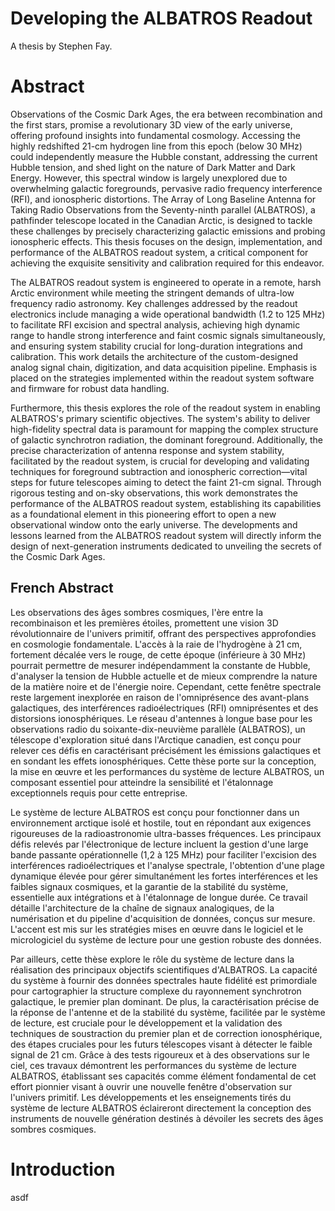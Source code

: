 # Developing the ALBATROS Readout

A thesis by Stephen Fay.

# Abstract

Observations of the Cosmic Dark Ages, the era between recombination and the first stars, promise a revolutionary 3D view of the early universe, offering profound insights into fundamental cosmology. Accessing the highly redshifted 21-cm hydrogen line from this epoch (below 30 MHz) could independently measure the Hubble constant, addressing the current Hubble tension, and shed light on the nature of Dark Matter and Dark Energy. However, this spectral window is largely unexplored due to overwhelming galactic foregrounds, pervasive radio frequency interference (RFI), and ionospheric distortions. The Array of Long Baseline Antenna for Taking Radio Observations from the Seventy-ninth parallel (ALBATROS), a pathfinder telescope located in the Canadian Arctic, is designed to tackle these challenges by precisely characterizing galactic emissions and probing ionospheric effects. This thesis focuses on the design, implementation, and performance of the ALBATROS readout system, a critical component for achieving the exquisite sensitivity and calibration required for this endeavor.

The ALBATROS readout system is engineered to operate in a remote, harsh Arctic environment while meeting the stringent demands of ultra-low frequency radio astronomy. Key challenges addressed by the readout electronics include managing a wide operational bandwidth (1.2 to 125 MHz) to facilitate RFI excision and spectral analysis, achieving high dynamic range to handle strong interference and faint cosmic signals simultaneously, and ensuring system stability crucial for long-duration integrations and calibration. This work details the architecture of the custom-designed analog signal chain, digitization, and data acquisition pipeline. Emphasis is placed on the strategies implemented within the readout system software and firmware for robust data handling.

Furthermore, this thesis explores the role of the readout system in enabling ALBATROS's primary scientific objectives. The system's ability to deliver high-fidelity spectral data is paramount for mapping the complex structure of galactic synchrotron radiation, the dominant foreground. Additionally, the precise characterization of antenna response and system stability, facilitated by the readout system, is crucial for developing and validating techniques for foreground subtraction and ionospheric correction—vital steps for future telescopes aiming to detect the faint 21-cm signal. Through rigorous testing and on-sky observations, this work demonstrates the performance of the ALBATROS readout system, establishing its capabilities as a foundational element in this pioneering effort to open a new observational window onto the early universe. The developments and lessons learned from the ALBATROS readout system will directly inform the design of next-generation instruments dedicated to unveiling the secrets of the Cosmic Dark Ages.

## French Abstract 

Les observations des âges sombres cosmiques, l'ère entre la recombinaison et les premières étoiles, promettent une vision 3D révolutionnaire de l'univers primitif, offrant des perspectives approfondies en cosmologie fondamentale. L'accès à la raie de l'hydrogène à 21 cm, fortement décalée vers le rouge, de cette époque (inférieure à 30 MHz) pourrait permettre de mesurer indépendamment la constante de Hubble, d'analyser la tension de Hubble actuelle et de mieux comprendre la nature de la matière noire et de l'énergie noire. Cependant, cette fenêtre spectrale reste largement inexplorée en raison de l'omniprésence des avant-plans galactiques, des interférences radioélectriques (RFI) omniprésentes et des distorsions ionosphériques. Le réseau d'antennes à longue base pour les observations radio du soixante-dix-neuvième parallèle (ALBATROS), un télescope d'exploration situé dans l'Arctique canadien, est conçu pour relever ces défis en caractérisant précisément les émissions galactiques et en sondant les effets ionosphériques. Cette thèse porte sur la conception, la mise en œuvre et les performances du système de lecture ALBATROS, un composant essentiel pour atteindre la sensibilité et l'étalonnage exceptionnels requis pour cette entreprise.

Le système de lecture ALBATROS est conçu pour fonctionner dans un environnement arctique isolé et hostile, tout en répondant aux exigences rigoureuses de la radioastronomie ultra-basses fréquences. Les principaux défis relevés par l'électronique de lecture incluent la gestion d'une large bande passante opérationnelle (1,2 à 125 MHz) pour faciliter l'excision des interférences radioélectriques et l'analyse spectrale, l'obtention d'une plage dynamique élevée pour gérer simultanément les fortes interférences et les faibles signaux cosmiques, et la garantie de la stabilité du système, essentielle aux intégrations et à l'étalonnage de longue durée. Ce travail détaille l'architecture de la chaîne de signaux analogiques, de la numérisation et du pipeline d'acquisition de données, conçus sur mesure. L'accent est mis sur les stratégies mises en œuvre dans le logiciel et le micrologiciel du système de lecture pour une gestion robuste des données.

Par ailleurs, cette thèse explore le rôle du système de lecture dans la réalisation des principaux objectifs scientifiques d'ALBATROS. La capacité du système à fournir des données spectrales haute fidélité est primordiale pour cartographier la structure complexe du rayonnement synchrotron galactique, le premier plan dominant. De plus, la caractérisation précise de la réponse de l'antenne et de la stabilité du système, facilitée par le système de lecture, est cruciale pour le développement et la validation des techniques de soustraction du premier plan et de correction ionosphérique, des étapes cruciales pour les futurs télescopes visant à détecter le faible signal de 21 cm. Grâce à des tests rigoureux et à des observations sur le ciel, ces travaux démontrent les performances du système de lecture ALBATROS, établissant ses capacités comme élément fondamental de cet effort pionnier visant à ouvrir une nouvelle fenêtre d'observation sur l'univers primitif. Les développements et les enseignements tirés du système de lecture ALBATROS éclaireront directement la conception des instruments de nouvelle génération destinés à dévoiler les secrets des âges sombres cosmiques.

# Introduction

asdf


